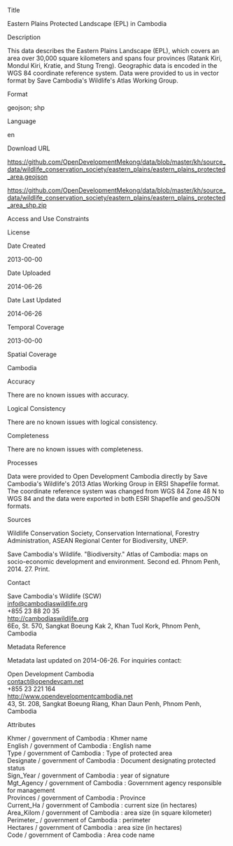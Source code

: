 Title

Eastern Plains Protected Landscape (EPL) in Cambodia

Description

This data describes the Eastern Plains Landscape (EPL), which covers an area over 30,000 square kilometers and spans four provinces (Ratank Kiri, Mondul Kiri, Kratie, and Stung Treng). Geographic data is encoded in the WGS 84 coordinate reference system. Data were provided to us in vector format by Save Cambodia's Wildlife's Atlas Working Group.

Format

geojson; shp

Language

en

Download URL

https://github.com/OpenDevelopmentMekong/data/blob/master/kh/source_data/wildlife_conservation_society/eastern_plains/eastern_plains_protected_area.geojson

https://github.com/OpenDevelopmentMekong/data/blob/master/kh/source_data/wildlife_conservation_society/eastern_plains/eastern_plains_protected_area_shp.zip


Access and Use Constraints



License



Date Created

2013-00-00

Date Uploaded

2014-06-26

Date Last Updated

2014-06-26

Temporal Coverage

2013-00-00

Spatial Coverage

Cambodia

Accuracy

There are no known issues with accuracy.

Logical Consistency

There are no known issues with logical consistency.

Completeness

There are no known issues with completeness.


Processes

Data were provided to Open Development Cambodia directly by Save Cambodia's Wildlife's 2013 Atlas Working Group in ERSI Shapefile format. The coordinate reference system was changed from WGS 84 Zone 48 N to WGS 84 and the data were exported in both ESRI Shapefile and geoJSON formats.

Sources

Wildlife Conservation Society, Conservation International, Forestry Administration, ASEAN Regional Center for Biodiversity, UNEP.

Save Cambodia's Wildlife. "Biodiversity." Atlas of Cambodia: maps on socio-economic development and environment. Second ed. Phnom Penh, 2014. 27. Print.

Contact

Save Cambodia's Wildlife (SCW)  
info@cambodiaswildlife.org  
+855 23 88 20 35  
http://cambodiaswildlife.org  
6Eo, St. 570, Sangkat Boeung Kak 2, Khan Tuol Kork, Phnom Penh, Cambodia  

Metadata Reference

Metadata last updated on 2014-06-26. For inquiries contact:

Open Development Cambodia  
contact@opendevcam.net  
+855 23 221 164  
http://www.opendevelopmentcambodia.net  
43, St. 208, Sangkat Boeung Riang, Khan Daun Penh, Phnom Penh, Cambodia

Attributes

Khmer / government of Cambodia : Khmer name  
English / government of Cambodia : English name  
Type / government of Cambodia : Type of protected area  
Designate / government of Cambodia : Document designating protected status     
Sign_Year / government of Cambodia : year of signature  
Mgt_Agency / government of Cambodia : Government agency responsible for management  
Provinces / government of Cambodia : Province  
Current_Ha / government of Cambodia : current size (in hectares)  
Area_Kilom / government of Cambodia : area size (in square kilometer)  
Perimeter_ / government of Cambodia : perimeter  
Hectares / government of Cambodia : area size (in hectares)  
Code / government of Cambodia : Area code name  


